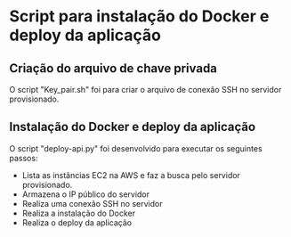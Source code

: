 # Script para instalação do Docker e deploy da aplicação

## Criação do arquivo de chave privada

O script "Key_pair.sh" foi para criar o arquivo de conexão SSH no servidor provisionado.

## Instalação do Docker e deploy da aplicação

O script "deploy-api.py" foi desenvolvido para executar os seguintes passos:
- Lista as instâncias EC2 na AWS e faz a busca pelo servidor provisionado.
- Armazena o IP público do servidor
- Realiza uma conexão SSH no servidor
- Realiza a instalação do Docker
- Realiza o deploy da aplicação